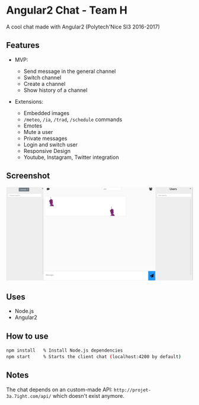 # Angular2 Chat - Team H

A cool chat made with Angular2 (Polytech'Nice SI3 2016-2017)

## Features

* MVP:
  * Send message in the general channel
  * Switch channel
  * Create a channel
  * Show history of a channel

* Extensions:
  * Embedded images
  * ```/meteo```, ```/ia```, ```/trad```, ```/schedule``` commands
  * Emotes
  * Mute a user
  * Private messages
  * Login and switch user
  * Responsive Design
  * Youtube, Instagram, Twitter integration

## Screenshot

![Main UI](doc/1.png)

## Uses

* Node.js
* Angular2

## How to use

```bash
npm install   % Install Node.js dependencies
npm start     % Starts the client chat (localhost:4200 by default)
```

## Notes

The chat depends on an custom-made API: ```http://projet-3a.7ight.com/api/``` which doesn't exist anymore.